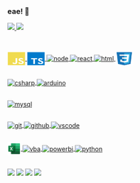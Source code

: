 ### eae! 👋

<div>
  <a href="https://github.com/zmarques">
  <img height="160em" src="https://github-readme-stats.vercel.app/api?username=zmarques&show_icons=true&theme=dark&include_all_commits=true&count_private=true"/>
  <img height="160em" src="https://github-readme-stats.vercel.app/api/top-langs/?username=zmarques&layout=compact&langs_count=7&theme=dark"/>
</div>
  
<div style="display: inline_block"><br>
  
  ##
  
  <img align="center" alt="Js" height="30" width="40" src="https://raw.githubusercontent.com/devicons/devicon/master/icons/javascript/javascript-plain.svg">
  <img align="center" alt="Ts" height="30" width="40" src="https://raw.githubusercontent.com/devicons/devicon/master/icons/typescript/typescript-plain.svg">
  <img align="center" alt="node" height="30" width="40" src="https://www.vectorlogo.zone/logos/nodejs/nodejs-icon.svg">
  <img align="center" alt="react" height="30" width="40" src="https://www.vectorlogo.zone/logos/reactjs/reactjs-icon.svg">

  <img align="center" alt="html" height="30" width="40" src="https://www.vectorlogo.zone/logos/w3_html5/w3_html5-icon.svg">
  <img align="center" alt="CSS" height="30" width="40" src="https://raw.githubusercontent.com/devicons/devicon/master/icons/css3/css3-original.svg">
  
  ##

  <img align="center" alt="csharp" height="30" width="40" src="https://raw.githubusercontent.com/manuelbieh/logo-file-icons/6a172ce5a46ecfafe5db7f2ec624f4602cde9b8e/icons/csharp.svg">
  <img align="center" alt="arduino" height="30" width="40" src="https://raw.githubusercontent.com/detain/svg-logos/780f25886640cef088af994181646db2f6b1a3f8/svg/arduino-1.svg">

  ##
  
  <img align="center" alt="mysql" height="30" width="40" src="https://www.vectorlogo.zone/logos/mysql/mysql-official.svg">
  
  ##
  
  
  <img align="center" alt="git" height="30" width="30" src="https://www.vectorlogo.zone/logos/git-scm/git-scm-icon.svg">
  <img align="center" alt="github" height="30" width="30" src="https://www.vectorlogo.zone/logos/github/github-tile.svg">
  <img align="center" alt="vscode" height="30" width="30" src="https://www.vectorlogo.zone/logos/visualstudio_code/visualstudio_code-icon.svg">
  
  ##
  

  <img align="center" alt="excel" height="30" width="30" src="https://raw.githubusercontent.com/vscode-icons/vscode-icons/cd275ac07904b71cdbb0af0abb8f445b89bb1b57/icons/file_type_excel.svg">
  <img align="center" alt="vba" height="30" width="30" src="https://www.vectorlogo.zone/logos/microsoft_vb/microsoft_vb-icon.svg">
  <img align="center" alt="powerbi" height="25" width="30" src="https://www.vectorlogo.zone/logos/microsoft_powerbi/microsoft_powerbi-icon.svg">
  
  <img align="center" alt="python" height="25" width="40" src="https://www.vectorlogo.zone/logos/python/python-icon.svg">
  
  
</div>
  
 ##
  
<div> 
  <a href="https://www.instagram.com/thiago_marqu3s/" target="_blank"><img src="https://img.shields.io/badge/-Instagram-%23E4405F?style=for-the-badge&logo=instagram&logoColor=white" target="_blank"></a>
  <a href="https://discord.gg/vvFbkstpEf" target="_blank"><img src="https://img.shields.io/badge/Discord-7289DA?style=for-the-badge&logo=discord&logoColor=white" target="_blank"></a>
  <a href = "mailto:contato.tmarques@gmail.com"><img src="https://img.shields.io/badge/-Gmail-%23333?style=for-the-badge&logo=gmail&logoColor=white" target="_blank"></a>
  <a href="https://www.linkedin.com/in/thiago-marques-6a646b214/" target="_blank"><img src="https://img.shields.io/badge/-LinkedIn-%230077B5?style=for-the-badge&logo=linkedin&logoColor=white" target="_blank"></a>
  
</div>

<!--
**zMarques/zMarques** is a ✨ _special_ ✨ repository because its `README.md` (this file) appears on your GitHub profile.
